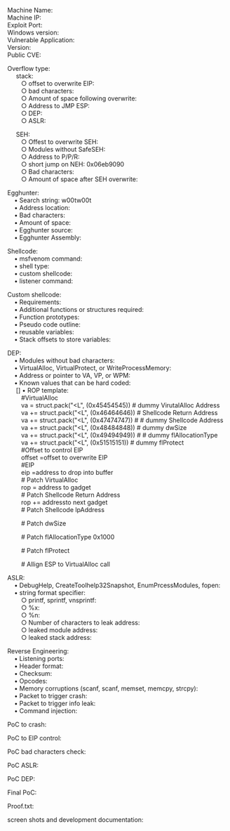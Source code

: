 Machine Name:  
Machine IP:  
Exploit Port:  
Windows version:  
Vulnerable Application:  
Version:  
Public CVE:  
  
Overflow type:  
&nbsp;&nbsp;&nbsp;&nbsp;<ui> stack:</ui>  
&nbsp;&nbsp;&nbsp;&nbsp;&nbsp;&nbsp;&nbsp;&nbsp;○ offset to overwrite EIP:  
&nbsp;&nbsp;&nbsp;&nbsp;&nbsp;&nbsp;&nbsp;&nbsp;○ bad characters:  
&nbsp;&nbsp;&nbsp;&nbsp;&nbsp;&nbsp;&nbsp;&nbsp;○ Amount of space following overwrite:  
&nbsp;&nbsp;&nbsp;&nbsp;&nbsp;&nbsp;&nbsp;&nbsp;○ Address to JMP ESP:  
&nbsp;&nbsp;&nbsp;&nbsp;&nbsp;&nbsp;&nbsp;&nbsp;○ DEP:  
&nbsp;&nbsp;&nbsp;&nbsp;&nbsp;&nbsp;&nbsp;&nbsp;○ ASLR:  

&nbsp;&nbsp;&nbsp;&nbsp;<ui> SEH:</ui>  
&nbsp;&nbsp;&nbsp;&nbsp;&nbsp;&nbsp;&nbsp;&nbsp;○ Offest to overwrite SEH:  
&nbsp;&nbsp;&nbsp;&nbsp;&nbsp;&nbsp;&nbsp;&nbsp;○ Modules without SafeSEH:  
&nbsp;&nbsp;&nbsp;&nbsp;&nbsp;&nbsp;&nbsp;&nbsp;○ Address to P/P/R:  
&nbsp;&nbsp;&nbsp;&nbsp;&nbsp;&nbsp;&nbsp;&nbsp;○ short jump on NEH:  0x06eb9090  
&nbsp;&nbsp;&nbsp;&nbsp;&nbsp;&nbsp;&nbsp;&nbsp;○ Bad characters:  
&nbsp;&nbsp;&nbsp;&nbsp;&nbsp;&nbsp;&nbsp;&nbsp;○ Amount of space after SEH overwrite:  

 <ui>Egghunter:</ui>   
&nbsp;&nbsp;&nbsp;&nbsp;• Search string: w00tw00t  
&nbsp;&nbsp;&nbsp;&nbsp;• Address location:  
&nbsp;&nbsp;&nbsp;&nbsp;• Bad characters:  
&nbsp;&nbsp;&nbsp;&nbsp;• Amount of space:  
&nbsp;&nbsp;&nbsp;&nbsp;• Egghunter source:  
&nbsp;&nbsp;&nbsp;&nbsp;• Egghunter Assembly:  

<ui>Shellcode:</ui>  
&nbsp;&nbsp;&nbsp;&nbsp;• msfvenom command:  
&nbsp;&nbsp;&nbsp;&nbsp;• shell type:  
&nbsp;&nbsp;&nbsp;&nbsp;• custom shellcode:  
&nbsp;&nbsp;&nbsp;&nbsp;• listener command:  

Custom shellcode:  
&nbsp;&nbsp;&nbsp;&nbsp;• Requirements:  
&nbsp;&nbsp;&nbsp;&nbsp;• Additional functions or structures required:  
&nbsp;&nbsp;&nbsp;&nbsp;• Function prototypes:  
&nbsp;&nbsp;&nbsp;&nbsp;• Pseudo code outline:  
&nbsp;&nbsp;&nbsp;&nbsp;• reusable variables:  
&nbsp;&nbsp;&nbsp;&nbsp;• Stack offsets to store variables:  

DEP:  
&nbsp;&nbsp;&nbsp;&nbsp;• Modules without bad characters:  
&nbsp;&nbsp;&nbsp;&nbsp;• VirtualAlloc, VirtualProtect, or WriteProcessMemory:  
&nbsp;&nbsp;&nbsp;&nbsp;• Address or pointer to VA, VP, or WPM:  
&nbsp;&nbsp;&nbsp;&nbsp;• Known values that can be hard coded:  
&nbsp;&nbsp;&nbsp;&nbsp; [] • ROP template:   
&nbsp;&nbsp;&nbsp;&nbsp;&nbsp;&nbsp;&nbsp;&nbsp;#VirtualAlloc  
&nbsp;&nbsp;&nbsp;&nbsp;&nbsp;&nbsp;&nbsp;&nbsp;va  = struct.pack("<L", (0x45454545)) # dummy VirutalAlloc Address  
&nbsp;&nbsp;&nbsp;&nbsp;&nbsp;&nbsp;&nbsp;&nbsp;va += struct.pack("<L", (0x46464646)) # Shellcode Return Address  
&nbsp;&nbsp;&nbsp;&nbsp;&nbsp;&nbsp;&nbsp;&nbsp;va += struct.pack("<L", (0x47474747)) # # dummy Shellcode Address  
&nbsp;&nbsp;&nbsp;&nbsp;&nbsp;&nbsp;&nbsp;&nbsp;va += struct.pack("<L", (0x48484848)) # dummy dwSize  
&nbsp;&nbsp;&nbsp;&nbsp;&nbsp;&nbsp;&nbsp;&nbsp;va += struct.pack("<L", (0x49494949)) # # dummy flAllocationType  
&nbsp;&nbsp;&nbsp;&nbsp;&nbsp;&nbsp;&nbsp;&nbsp;va += struct.pack("<L", (0x51515151)) # dummy flProtect  
&nbsp;&nbsp;&nbsp;&nbsp;&nbsp;&nbsp;&nbsp;&nbsp;#Offset to control EIP  
&nbsp;&nbsp;&nbsp;&nbsp;&nbsp;&nbsp;&nbsp;&nbsp;offset =offset to overwrite EIP  
&nbsp;&nbsp;&nbsp;&nbsp;&nbsp;&nbsp;&nbsp;&nbsp;#EIP  
&nbsp;&nbsp;&nbsp;&nbsp;&nbsp;&nbsp;&nbsp;&nbsp;eip =address to drop into buffer  
&nbsp;&nbsp;&nbsp;&nbsp;&nbsp;&nbsp;&nbsp;&nbsp;# Patch VirtualAlloc  
&nbsp;&nbsp;&nbsp;&nbsp;&nbsp;&nbsp;&nbsp;&nbsp;rop = address to gadget  
&nbsp;&nbsp;&nbsp;&nbsp;&nbsp;&nbsp;&nbsp;&nbsp;# Patch Shellcode Return Address  
&nbsp;&nbsp;&nbsp;&nbsp;&nbsp;&nbsp;&nbsp;&nbsp;rop += addressto next gadget  
&nbsp;&nbsp;&nbsp;&nbsp;&nbsp;&nbsp;&nbsp;&nbsp;# Patch Shellcode lpAddress  
	  
&nbsp;&nbsp;&nbsp;&nbsp;&nbsp;&nbsp;&nbsp;&nbsp;# Patch dwSize  
	  
&nbsp;&nbsp;&nbsp;&nbsp;&nbsp;&nbsp;&nbsp;&nbsp;# Patch flAllocationType 0x1000  
	  
&nbsp;&nbsp;&nbsp;&nbsp;&nbsp;&nbsp;&nbsp;&nbsp;# Patch flProtect  
  
&nbsp;&nbsp;&nbsp;&nbsp;&nbsp;&nbsp;&nbsp;&nbsp;# Allign ESP to VirtualAlloc call  
  
ASLR:  
&nbsp;&nbsp;&nbsp;&nbsp;• DebugHelp, CreateToolhelp32Snapshot, EnumPrcessModules, fopen:  
&nbsp;&nbsp;&nbsp;&nbsp;• string format specifier:  
&nbsp;&nbsp;&nbsp;&nbsp;&nbsp;&nbsp;&nbsp;&nbsp;○ printf, sprintf, vnsprintf:  
&nbsp;&nbsp;&nbsp;&nbsp;&nbsp;&nbsp;&nbsp;&nbsp;○ %x:  
&nbsp;&nbsp;&nbsp;&nbsp;&nbsp;&nbsp;&nbsp;&nbsp;○ %n:  
&nbsp;&nbsp;&nbsp;&nbsp;&nbsp;&nbsp;&nbsp;&nbsp;○ Number of characters to leak address:  
&nbsp;&nbsp;&nbsp;&nbsp;&nbsp;&nbsp;&nbsp;&nbsp;○ leaked module address:  
&nbsp;&nbsp;&nbsp;&nbsp;&nbsp;&nbsp;&nbsp;&nbsp;○ leaked stack address:  
  
Reverse Engineering:  
&nbsp;&nbsp;&nbsp;&nbsp;• Listening ports:  
&nbsp;&nbsp;&nbsp;&nbsp;• Header format:  
&nbsp;&nbsp;&nbsp;&nbsp;• Checksum:  
&nbsp;&nbsp;&nbsp;&nbsp;• Opcodes:  
&nbsp;&nbsp;&nbsp;&nbsp;• Memory corruptions (scanf, scanf, memset, memcpy, strcpy):  
&nbsp;&nbsp;&nbsp;&nbsp;• Packet to trigger crash:  
&nbsp;&nbsp;&nbsp;&nbsp;• Packet to trigger info leak:  
&nbsp;&nbsp;&nbsp;&nbsp;• Command injection:  
  
PoC to crash:  
  
PoC to EIP control:  
  
PoC bad characters check:  
  
PoC ASLR:  
  
PoC DEP:  
  
Final PoC:  
  
Proof.txt:  

screen shots and development documentation:  
